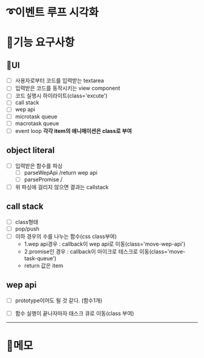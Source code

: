 # ➰이벤트 루프 시각화

# 🚩기능 요구사항

## 🎨UI
- [ ] 사용자로부터 코드를 입력받는 textarea
- [ ] 입력받은 코드를 동작시키는 view component
- [ ] 코드 실행시 하이라이트(class='excute')
- [ ] call stack
- [ ] wep api
- [ ] microtask queue
- [ ] macrotask queue
- [ ] event loop
**각각 item의 애니매이션은 class로 부여**

## object literal
- [ ] 입력받은 함수를 파싱
    - [ ] parseWepApi /return wep api
    - [ ] parsePromise  /
- [ ] 위 파싱에 걸리지 않으면 결과는 callstack 

## call stack
- [ ] class형태 
- [ ] pop/push
- [ ] 이하 경우의 수를 나누는 함수(css class부여)
    - 1.wep api경우 : callback이 wep api로 이동(class='move-wep-api')
    - 2.promise인 경우 : callback이 마이크로 테스크로 이동(class='move-task-queue')
    - return 값은 item


## wep api
- [ ] prototype이어도 될 것 같다. (함수1개)
- [ ] 함수 실행이 끝나자마자 태스크 큐로 이동(class 부여)




---

# 📝메모
